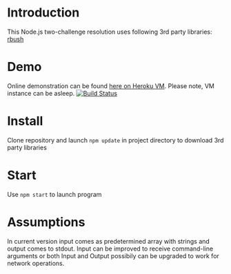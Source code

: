 Introduction
===========
This Node.js two-challenge resolution uses following 3rd party libraries:
[rbush](https://github.com/mourner/rbush)

Demo
======
Online demonstration can be found [here on Heroku VM](https://testapp2algorithmchallenges.herokuapp.com/). Please note, VM instance can be asleep.
[![Build Status](https://travis-ci.org/Fleischers/TestApp2AlgorithmChallenges.svg?branch=master)](https://travis-ci.org/Fleischers/TestApp2AlgorithmChallenges)

Install
=======
Clone repository and launch
`npm update` in project directory to download 3rd party libraries

Start
========
Use `npm start` to launch program

Assumptions
============
In current version input comes as predetermined array with strings and output comes to stdout. Input can be improved to receive command-line arguments or both Input and Output possibily can be upgraded to work for network operations.
